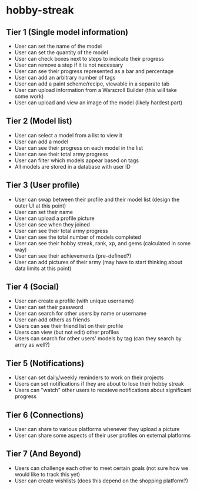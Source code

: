 # hobby-streak

## Tier 1 (Single model information) 

 - User can set the name of the model
 - User can set the quantity of the model
 - User can check boxes next to steps to indicate their progress
 - User can remove a step if it is not necessary
 - User can see their progress represented as a bar and percentage
 - User can add an arbitrary number of tags
 - User can add a paint scheme/recipe, viewable in a separate tab
 - User can upload information from a Warscroll Builder (this will take some work)
 - User can upload and view an image of the model (likely hardest part)
 
 ## Tier 2 (Model list)
 
 - User can select a model from a list to view it
 - User can add a model
 - User can see their progress on each model in the list
 - User can see their total army progress
 - User can filter which models appear based on tags
 - All models are stored in a database with user ID
 
 ## Tier 3 (User profile)
  - User can swap between their profile and their model list (design the outer UI at this point)
  - User can set their name
  - User can upload a profile picture
  - User can see when they joined
  - User can see their total army progress
  - User can see the total number of models completed
  - User can see their hobby streak, rank, xp, and gems (calculated in some way)
  - User can see their achievements (pre-defined?)
  - User can add pictures of their army (may have to start thinking about data limits at this point)
  
  ## Tier 4 (Social)
  - User can create a profile (with unique username)
  - User can set their password
  - User can search for other users by name or username
  - User can add others as friends
  - Users can see their friend list on their profile
  - Users can view (but not edit) other profiles
  - Users can search for other users' models by tag (can they search by army as well?)
  
  ## Tier 5 (Notifications)
  - User can set daily/weekly reminders to work on their projects
  - Users can set notifications if they are about to lose their hobby streak
  - Users can "watch" other users to receieve notifications about significant progress
  
  ## Tier 6 (Connections)
  - User can share to various platforms whenever they upload a picture
  - User can share some aspects of their user profiles on external platforms
 
 ## Tier 7 (And Beyond)
 - Users can challenge each other to meet certain goals (not sure how we would like to track this yet)
 - User can create wishlists (does this depend on the shopping platform?)
